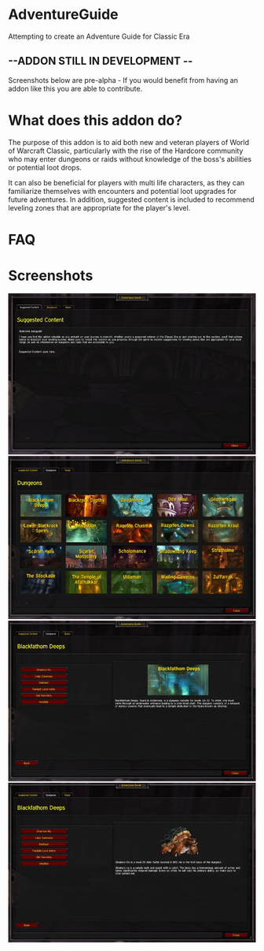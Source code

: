 # AdventureGuide
Attempting to create an Adventure Guide for Classic Era

## --ADDON STILL IN DEVELOPMENT -- 
Screenshots below are pre-alpha - If you would benefit from having an addon like this you are able to contribute.

# What does this addon do?
The purpose of this addon is to aid both new and veteran players of World of Warcraft Classic, particularly with the rise of the Hardcore community who may enter dungeons or raids without knowledge of the boss's abilities or potential loot drops. 

It can also be beneficial for players with multi life characters, as they can familiarize themselves with encounters and potential loot upgrades for future adventures. In addition, suggested content is included to recommend leveling zones that are appropriate for the player's level.

# FAQ

# Screenshots

![Suggested Content](Media/Screenshots/scs1.JPG)
![Dungeons](Media/Screenshots/scs2.JPG)
![DungeonBfd](Media/Screenshots/scs3.JPG)
![BfdBoss](Media/Screenshots/scs4.JPG)